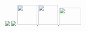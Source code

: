 <img align="center" src="https://github-readme-stats.vercel.app/api?username=seen-idc&theme=github_dark&show_icons=true"/>
<img align="center" src="https://github-readme-stats.vercel.app/api/top-langs/?username=seen-idc&theme=github_dark&layout=compact"/>


<a href="https://www.youtube.com/channel/UCB_DJKfNs24ogACFh3EuzKg">
  <img src="https://www.iconpacks.net/icons/2/free-youtube-logo-icon-2431-thumb.png" width="64" height="64">
</a>
<a href="https://twitch.tv/seen_idc">
  <img src="https://discord.com/assets/ca71e0b8818221eea1deebbaf8dc6518.svg" width="64" height="64">
</a>

<a href="https://discord.gg/dBbspZ2CqU">
  <img src="https://discord.com/assets/3437c10597c1526c3dbd98c737c2bcae.svg" width="71" height="55">
</a>
